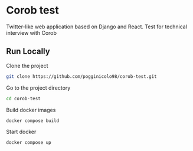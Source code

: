 # Corob test

Twitter-like web application based on Django and React. Test for technical interview with Corob

## Run Locally

Clone the project

```bash
git clone https://github.com/pogginicolo98/corob-test.git
```

Go to the project directory

```bash
cd corob-test
```

Build docker images

```bash
docker compose build
```

Start docker

```bash
docker compose up
```
